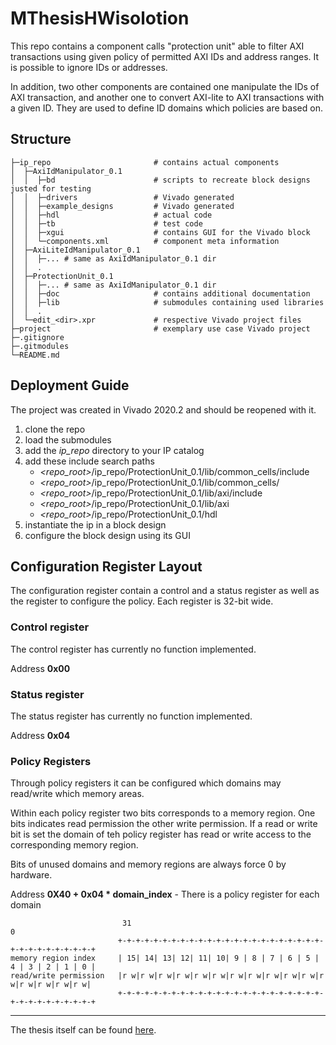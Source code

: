# MThesisHWisolotion
This repo contains a component calls "protection unit" able to filter AXI transactions using given policy of permitted AXI IDs and address ranges. It is possible to ignore IDs or addresses.

In addition, two other components are contained one manipulate the IDs of AXI transaction, and another one to convert AXI-lite to AXI transactions with a given ID. They are used to define ID domains which policies are based on. 

## Structure
```
├─ip_repo                       # contains actual components
│  ├─AxiIdManipulator_0.1       
│  │  ├─bd                      # scripts to recreate block designs justed for testing
│  │  ├─drivers                 # Vivado generated     
│  │  ├─example_designs         # Vivado generated
│  │  ├─hdl                     # actual code
│  │  ├─tb                      # test code
│  │  ├─xgui                    # contains GUI for the Vivado block
│  │  └─components.xml          # component meta information 
│  ├─AxiLiteIdManipulator_0.1   
│  │  ├─... # same as AxiIdManipulator_0.1 dir
│  │  .
│  ├─ProtectionUnit_0.1   
│  │  ├─... # same as AxiIdManipulator_0.1 dir
│  │  ├─doc                     # contains additional documentation
│  │  ├─lib                     # submodules containing used libraries
│  │  .
│  └─edit_<dir>.xpr             # respective Vivado project files
├─project                       # exemplary use case Vivado project
├─.gitignore
├─.gitmodules
└─README.md
```
## Deployment Guide
The project was created in Vivado 2020.2 and should be reopened with it.

1. clone the repo
2. load the submodules
3. add the _ip_repo_ directory to your IP catalog
4. add these include search paths
   - _<repo_root>_/ip_repo/ProtectionUnit_0.1/lib/common_cells/include
   - _<repo_root>_/ip_repo/ProtectionUnit_0.1/lib/common_cells/
   - _<repo_root>_/ip_repo/ProtectionUnit_0.1/lib/axi/include
   - _<repo_root>_/ip_repo/ProtectionUnit_0.1/lib/axi
   - _<repo_root>_/ip_repo/ProtectionUnit_0.1/hdl
5. instantiate the ip in a block design
6. configure the block design using its GUI

## Configuration Register Layout
The configuration register contain a control and a status register as well as the register to configure the policy.
Each register is 32-bit wide.
### Control register
The control register has currently no function implemented. 

Address **0x00**

### Status register
The status register has currently no function implemented. 

Address **0x04**

### Policy Registers
Through policy registers it can be configured which domains may read/write which memory areas.

Within each policy register two bits corresponds to a memory region. 
One bits indicates read permission the other write permission.
If a read or write bit is set the domain of teh policy register has read or write access to the corresponding memory region.

Bits of unused domains and memory regions are always force 0 by hardware.

Address **0X40 + 0x04 * domain_index** - There is a policy register for each domain

```
                         31                                                            0
                        +-+-+-+-+-+-+-+-+-+-+-+-+-+-+-+-+-+-+-+-+-+-+-+-+-+-+-+-+-+-+-+-+
memory region index     | 15| 14| 13| 12| 11| 10| 9 | 8 | 7 | 6 | 5 | 4 | 3 | 2 | 1 | 0 |
read/write permission   |r w|r w|r w|r w|r w|r w|r w|r w|r w|r w|r w|r w|r w|r w|r w|r w|
                        +-+-+-+-+-+-+-+-+-+-+-+-+-+-+-+-+-+-+-+-+-+-+-+-+-+-+-+-+-+-+-+-+
```

---
The thesis itself can be found [here](https://www.overleaf.com/project/612c865f13dfbdab88a60ecf).

